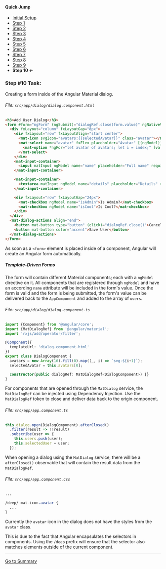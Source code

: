 #### Quick Jump ####
* [Initial Setup](./INITIAL_SETUP.md)
* [Step 1](./STEP_1.md)
* [Step 2](./STEP_2.md)
* [Step 3](./STEP_3.md)
* [Step 4](./STEP_4.md)
* [Step 5](./STEP_5.md)
* [Step 6](./STEP_6.md)
* [Step 7](./STEP_7.md)
* [Step 8](./STEP_8.md)
* [Step 9](./STEP_9.md)
* **Step 10 <-**

### Step #10 Task:

Creating a form inside of the Angular Material dialog.

###### File: `src/app/dialog/dialog.component.html`

```html
<h3>Add User Dialog</h3>
<form #form="ngForm" (ngSubmit)="dialogRef.close(form.value)" ngNativeValidate>
  <div fxLayout="column" fxLayoutGap="8px">
    <div fxLayout="row" fxLayoutAlign="start center">
      <mat-icon svgIcon="avatars:{{selectedAvatar}}" class="avatar"></mat-icon>
      <mat-select name="avatar" fxFlex placeholder="Avatar" [(ngModel)]="selectedAvatar">
        <mat-option *ngFor="let avatar of avatars; let i = index;" [value]="avatar">Avatar - {{i + 1}}</mat-option>
      </mat-select>
    </div>
    <mat-input-container>
      <input matInput ngModel name="name" placeholder="Full name" required>
    </mat-input-container>

    <mat-input-container>
      <textarea matInput ngModel name="details" placeholder="Details" rows="15" cols="60" required></textarea>
    </mat-input-container>

    <div fxLayout="row" fxLayoutGap="24px">
      <mat-checkbox ngModel name="isAdmin">Is Admin?</mat-checkbox>
      <mat-checkbox ngModel name="isCool">Is Cool?</mat-checkbox>
    </div>
  </div>
  <mat-dialog-actions align="end">
    <button mat-button type="button" (click)="dialogRef.close()">Cancel</button>
    <button mat-button color="accent">Save User</button>
  </mat-dialog-actions>
</form>
```

As soon as a `<form>` element is placed inside of a component, Angular will create an Angular form
automatically. 

##### Template-Driven Forms

The form will contain different Material components; each with a `ngModel` directive on it. All components that are registered through `ngModel` and have an according `name` attribute will be included in the form's value. Once the form is valid and the form is being submitted, the form's value can be delivered
back to the `AppComponent` and added to the array of `users`.


###### File:  `src/app/dialog/dialog.component.ts`

```ts
import {Component} from '@angular/core';
import {MatDialogRef} from '@angular/material';
import 'rxjs/add/operator/filter';

@Component({
  templateUrl: 'dialog.component.html'
})
export class DialogComponent {
  avatars = new Array(16).fill(0).map((_, i) => `svg-${i+1}`);
  selectedAvatar = this.avatars[0];

  constructor(public dialogRef: MatDialogRef<DialogComponent>) {}
}

```

For components that are opened through the `MatDialog` service, the `MatDialogRef` can be injected
using Dependency Injection. Use the `MatDialogRef` token to close and deliver data back to the origin component.

###### File: `src/app/app.component.ts`

```ts
this.dialog.open(DialogComponent).afterClosed()
  .filter(result => !!result)
  .subscribe(user => {
    this.users.push(user);
    this.selectedUser = user;
  });
```

When opening a dialog using the `MatDialog` service, there will be a `afterClosed()` observable
that will contain the result data from the `MatDialogRef`.

###### File: `src/app/app.component.css`

```css
...

/deep/ mat-icon.avatar {
  ...
}
```

Currently the `avatar` icon in the dialog does not have the styles from the `avatar` class.

This is due to the fact that Angular encapsulates the selectors in components. Using the `/deep` 
prefix will ensure that the selector also matches elements outside of the current component.

--- 

[Go to Summary](../README.md#summary)
